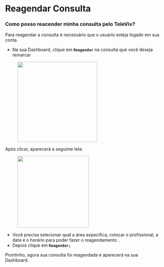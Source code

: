 # Reagendar Consulta

### Como posso reacender minha consulta pelo TeleViv?

Para reagendar a consulta é necessário que o usuário esteja logado em sua conta.

* Na sua Dashboard, clique em **`Reagendar`** na consulta que você deseja remarcar

<figure><img src="../../../.gitbook/assets/Captura de Tela 2023-04-27 às 15.22.22.png" alt="" width="259"><figcaption></figcaption></figure>

Após clicar, aparecerá a seguinte tela:

<figure><img src="../../../.gitbook/assets/Captura de Tela 2023-05-16 às 16.38.33.png" alt="" width="232"><figcaption></figcaption></figure>

* Você precisa selecionar qual a área específica, colocar o profissional, a data e o horário para poder fazer o reagendamento .
* Depois clique em **`Reagendar;`**

Prontinho, agora sua consulta foi reagendada e aparecerá na sua Dashboard.
